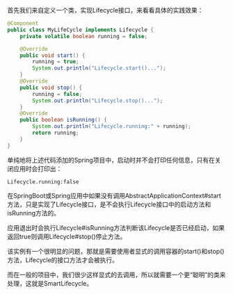 首先我们来自定义一个类，实现Lifecycle接口，来看看具体的实践效果：

```java
@Component
public class MyLifeCycle implements Lifecycle {
    private volatile boolean running = false;

    @Override
    public void start() {
        running = true;
        System.out.println("Lifecycle.start()...");
    }
    @Override
    public void stop() {
        running = false;
        System.out.println("Lifecycle.stop()...");
    }
    @Override
    public boolean isRunning() {
        System.out.println("Lifecycle.running:" + running);
        return running;
    }
}
```

单纯地将上述代码添加的Spring项目中，启动时并不会打印任何信息，只有在关闭应用时会打印出：

```text
Lifecycle.running:false
```

在SpringBoot或Spring应用中如果没有调用AbstractApplicationContext#start方法，只是实现了Lifecycle接口，是不会执行Lifecycle接口中的启动方法和isRunning方法的。

应用退出时会执行Lifecycle#isRunning方法判断该Lifecycle是否已经启动，如果返回true则调用Lifecycle#stop()停止方法。

该实例有一个很明显的问题，那就是需要使用者显式的调用容器的start()和stop()方法，Lifecycle的接口方法才会被执行。

而在一般的项目中，我们很少这样显式的去调用，所以就需要一个更“聪明”的类来处理，这就是SmartLifecycle。


